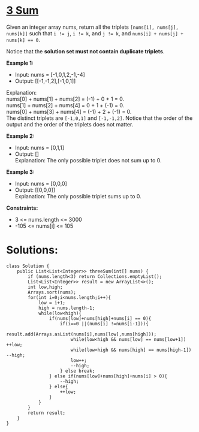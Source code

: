 # [3 Sum](https://leetcode.com/problems/3sum/)

Given an integer array nums, return all the triplets `[nums[i], nums[j], nums[k]]` such that `i != j`, `i != k`, and `j != k`, and `nums[i] + nums[j] + nums[k] == 0`.

Notice that the **solution set must not contain duplicate triplets**.

**Example 1:**

- Input: nums = [-1,0,1,2,-1,-4]
- Output: [[-1,-1,2],[-1,0,1]]

Explanation: \
nums[0] + nums[1] + nums[2] = (-1) + 0 + 1 = 0. \
nums[1] + nums[2] + nums[4] = 0 + 1 + (-1) = 0. \
nums[0] + nums[3] + nums[4] = (-1) + 2 + (-1) = 0. \
The distinct triplets are `[-1,0,1]` and `[-1,-1,2]`.
Notice that the order of the output and the order of the triplets does not matter.

**Example 2:**

- Input: nums = [0,1,1]
- Output: []\
Explanation: The only possible triplet does not sum up to 0.

**Example 3:**

- Input: nums = [0,0,0]
- Output: [[0,0,0]]\
Explanation: The only possible triplet sums up to 0.


**Constraints:**

- 3 <= nums.length <= 3000
- -105 <= nums[i] <= 105

# Solutions:

```agsl
class Solution {
    public List<List<Integer>> threeSum(int[] nums) {
        if (nums.length<3) return Collections.emptyList();
        List<List<Integer>> result = new ArrayList<>();
        int low,high; 
        Arrays.sort(nums);
        for(int i=0;i<nums.length;i++){
            low = i+1;
            high = nums.length-1;
            while(low<high){
                if(nums[low]+nums[high]+nums[i] == 0){
                    if(i==0 ||(nums[i] !=nums[i-1])){
                        result.add(Arrays.asList(nums[i],nums[low],nums[high]));
                        while(low<high && nums[low] == nums[low+1]) ++low;
                        while(low<high && nums[high] == nums[high-1]) --high;
                        low++;
                        --high;
                    } else break;   
                } else if(nums[low]+nums[high]+nums[i] > 0){
                    --high;
                } else{
                    ++low;
                }
            }
        }
        return result;
    }
}
```